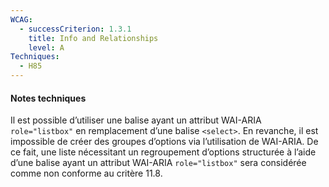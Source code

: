 ```yaml
---
WCAG:
  - successCriterion: 1.3.1
    title: Info and Relationships
    level: A
Techniques:
  - H85
---
```


#### Notes techniques

Il est possible d’utiliser une balise ayant un attribut WAI-ARIA `role="listbox"` en remplacement d’une balise `<select>`. En revanche, il est impossible de créer des groupes d’options via l’utilisation de WAI-ARIA. De ce fait, une liste nécessitant un regroupement d’options structurée à l’aide d’une balise ayant un attribut WAI-ARIA `role="listbox"` sera considérée comme non conforme au critère 11.8.
